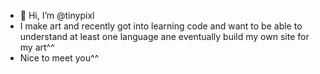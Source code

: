 - 👋 Hi, I’m @tinypixl
- I make art and recently got into learning code and want to be able to understand at least one language ane eventually build my own site for my art^^
- Nice to meet you^^

<!---
tinypixl/tinypixl is a ✨ special ✨ repository because its `README.md` (this file) appears on your GitHub profile.
You can click the Preview link to take a look at your changes.
--->
